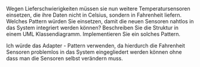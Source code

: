 Wegen Lieferschwierigkeiten müssen sie nun weitere Temperatursensoren einsetzen, die
ihre Daten nicht in Celsius, sondern in Fahrenheit liefern. Welches Pattern würden Sie
einsetzen, damit die neuen Sensoren nahtlos in das System integriert werden können?
Beschreiben Sie die Struktur in einem UML Klassendiagramm.
Implementieren Sie ein solches Pattern.  

Ich würde das Adapter - Pattern verwenden, da hierdurch die Fahrenheit Sensoren 
problemlos in das System eingegliedert werden können ohne dass man die Sensoren 
selbst verändern muss.